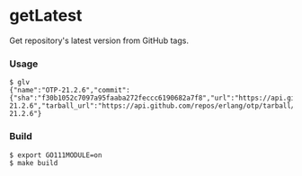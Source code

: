 # getLatest

Get repository's latest version from GitHub tags.

### Usage

```console
$ glv 
{"name":"OTP-21.2.6","commit":{"sha":"f30b1052c7097a95faaba272feccc6190682a7f8","url":"https://api.github.com/repos/erlang/otp/commits/f30b1052c7097a95faaba272feccc6190682a7f8"},"zipball_url":"https://api.github.com/repos/erlang/otp/zipball/OTP-21.2.6","tarball_url":"https://api.github.com/repos/erlang/otp/tarball/OTP-21.2.6"}
```

### Build

```console
$ export GO111MODULE=on
$ make build
```
